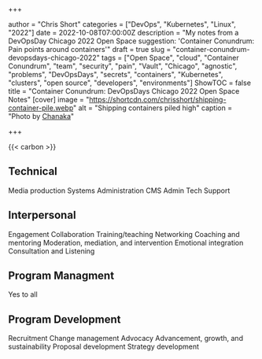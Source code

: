 +++

author = "Chris Short"
categories = ["DevOps", "Kubernetes", "Linux", "2022"]
date = 2022-10-08T07:00:00Z
description = "My notes from a DevOpsDay Chicago 2022 Open Space suggestion: 'Container Conundrum: Pain points around containers'"
draft = true
slug = "container-conundrum-devopsdays-chicago-2022"
tags = ["Open Space", "cloud", "Container Conundrum", "team", "security", "pain", "Vault", "Chicago", "agnostic", "problems", "DevOpsDays", "secrets", "containers", "Kubernetes", "clusters", "open source", "developers", "environments"]
ShowTOC = false
title = "Container Conundrum: DevOpsDays Chicago 2022 Open Space Notes"
[cover]
image = "https://shortcdn.com/chrisshort/shipping-container-pile.webp"
alt = "Shipping containers piled high"
caption = "Photo by [Chanaka](https://www.pexels.com/photo/cargo-container-lot-906494/)"

+++

{{< carbon >}}

## Technical

Media production
Systems Administration
CMS Admin
Tech Support

## Interpersonal

Engagement
Collaboration
Training/teaching
Networking
Coaching and mentoring
Moderation, mediation, and intervention
Emotional integration
Consultation and Listening

## Program Managment

Yes to all

## Program Development

Recruitment
Change management
Advocacy
Advancement, growth, and sustainability
Proposal development
Strategy development

## 
